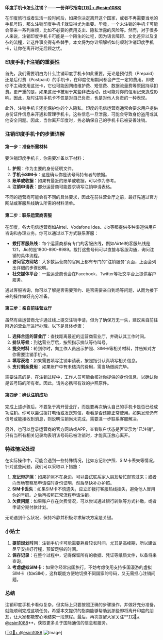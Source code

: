 **印度手机卡怎么注销？——一份详尽指南[[TG💪+ @esim1088](https://t.me/s/esim1088)]**

在印度旅行或者生活一段时间后，如果你决定离开这个国家，或者不再需要当地的手机号码，那么注销印度手机卡就显得尤为重要。毕竟，一个未注销的手机卡可能会带来一系列麻烦，比如不必要的费用支出、隐私泄露的风险等。然而，对于很多人来说，注销印度手机卡可能是一个陌生的过程，因为语言障碍、文化差异以及复杂的流程，让这件事变得有些棘手。本文将为你详细解析如何顺利注销印度手机卡，让你在离开时无后顾之忧。

### 印度手机卡注销的重要性

首先，我们需要明白为什么注销印度手机卡如此重要。无论是预付费（Prepaid）还是后付费（Postpaid）的手机卡，在印度使用期间都会产生一定的费用。即使你不主动使用这张卡，它也可能因网络维护费、短信费、数据流量费等原因持续扣费。更严重的是，如果这张卡被用于某些非法活动，还可能对你的信用记录造成影响。因此，及时注销手机卡不仅是对自己负责，也是对他人负责的一种表现。

此外，注销手机卡还能保护你的个人隐私。印度的电信运营商通常会要求用户提供身份证件信息来开通和管理手机卡，这些信息一旦泄露，可能会导致身份盗用或其他安全问题。因此，当你离开印度时，务必确保自己的手机卡已被妥善注销。

### 注销印度手机卡的步骤详解

#### 第一步：准备所需材料

要注销印度手机卡，你需要准备以下材料：

1. **护照**：作为主要的身份证明文件。
2. **手机卡SIM卡**：这是确认你是该号码持有者的依据。
3. **账单或收据**：如果有最近的账单或收据，可以作为参考。
4. **注销申请表**：部分运营商可能要求填写注销申请表格。

不同的运营商可能会有不同的具体要求，因此在前往营业厅之前，最好先通过官方网站或客服热线确认所需的材料清单。

#### 第二步：联系运营商客服

在印度，各大电信运营商如Airtel、Vodafone Idea、Jio等都提供多种渠道供用户咨询和办理业务。你可以通过以下方式联系客服：

- **拨打客服热线**：每个运营商都有专门的客服热线，例如Airtel的客服热线是121，Jio的是1800-890-8989。拨打这些号码可以直接与客服沟通，询问注销的具体流程。
- **访问官方网站**：大多数运营商的官网上都有专门的“注销服务”页面，上面会列出详细的步骤说明。
- **社交媒体平台**：一些运营商也会在Facebook、Twitter等社交平台上提供客户服务。

通过客服咨询，你可以了解是否需要预约、是否需要亲自到场等问题，从而为接下来的操作做好充分准备。

#### 第三步：亲自前往营业厅

虽然有些运营商允许通过线上提交注销申请，但为了确保万无一失，建议亲自前往附近的营业厅进行办理。以下是具体步骤：

1. **选择合适的营业厅**：查找距离最近的运营商营业厅，并确认其工作时间。
2. **排队等候**：到达营业厅后，按照指示排队等待叫号。
3. **提交材料**：轮到你时，向工作人员出示护照、SIM卡等相关材料，并告知对方你需要注销手机卡。
4. **填写表格**：如果需要填写注销申请表，按照指引认真填写相关信息。
5. **支付剩余费用**：如果账户中有未结清的费用，需当场缴纳完毕。

需要注意的是，在注销过程中，工作人员可能会核对你提供的身份信息，以确认你是该号码的所有者。因此，请务必携带有效的护照原件。

#### 第四步：确认注销成功

完成上述步骤后，不要急于离开营业厅，而是要再次确认自己的手机卡是否已经成功注销。你可以尝试拨打电话或发送短信，看看是否还能正常使用。如果发现仍有信号或能接收到消息，则说明注销尚未完成，需要进一步联系客服解决。

另外，也可以登录运营商的官方网站或APP，查看账户状态是否显示为“已注销”。只有当所有相关记录均表明该号码已被注销时，才能真正放心离开。

### 特殊情况处理

在实际操作中，可能会遇到一些特殊情况，比如忘记带护照、SIM卡丢失等情况。针对这些问题，我们可以采取以下措施：

1. **忘记带护照**：如果护照不在身边，可以尝试联系家人朋友帮忙邮寄过来；或者向当地警察局申请临时身份证明，然后尽快补办护照。
2. **SIM卡丢失**：如果SIM卡不慎遗失，应立即拨打客服热线挂失，避免他人冒用你的号码。之后再按照正常流程申请注销。
3. **欠费问题**：如果账户存在欠费情况，可以尝试通过银行转账等方式补缴，或者申请分期付款计划。

无论遇到什么状况，保持冷静并积极寻求解决方案是关键。

### 小贴士

1. **提前规划时间**：注销手机卡可能需要耗费较长时间，尤其是高峰期，所以建议尽早安排好行程，预留足够的时间。
2. **保存记录**：在整个过程中，记得保留所有的收据、凭证等纸质文件，以备将来查询。
3. **考虑虚拟SIM卡**：如果你经常出国旅行，不妨考虑使用支持多国漫游的虚拟SIM卡（如eSIM），这样既能方便地切换不同国家的号码，又无需担心注销问题。

### 总结

注销印度手机卡看似复杂，但实际上只要按照正确的步骤操作，并做好充分准备，就能顺利完成这项任务。希望本文提供的指南能够帮助到那些即将离开印度的朋友，让大家都能安心地结束一段旅程。最后，再次提醒大家关注**[TG💪+ @esim1088](https://t.me/s/esim1088)**，获取更多关于国际通信的信息和服务。

[[TG💪+ @esim1088](https://t.me/s/esim1088) ![Image](https://i.postimg.cc/4NQfJmqS/Snipaste-2025-05-13-00-14-12.png)]